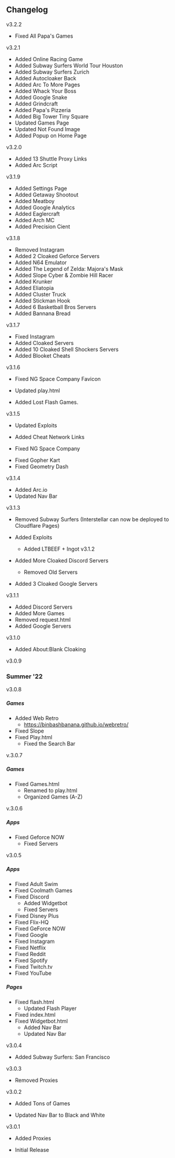 ## Changelog
</div>
v3.2.2

+ Fixed All Papa's Games

v3.2.1

+ Added Online Racing Game
+ Added Subway Surfers World Tour Houston
+ Added Subway Surfers Zurich
+ Added Autocloaker Back
+ Added Arc To More Pages
+ Added Whack Your Boss
+ Added Google Snake
+ Added Grindcraft
+ Added Papa's Pizzeria
+ Added Big Tower Tiny Square
+ Updated Games Page
+ Updated Not Found Image
+ Added Popup on Home Page


v3.2.0 
+ Added 13 Shuttle Proxy Links
+ Added Arc Script

v3.1.9
+ Added Settings Page
+ Added Getaway Shootout
+ Added Meatboy
+ Added Google Analytics
+ Added Eaglercraft
+ Added Arch MC
+ Added Precision Cient

v3.1.8
+ Removed Instagram
+ Added 2 Cloaked Geforce Servers
+ Added N64 Emulator 
+ Added The Legend of Zelda: Majora's Mask
+ Added Slope Cyber & Zombie Hill Racer
+ Added Krunker
+ Added Eliatopia
+ Added Cluster Truck
+ Added Stickman Hook
+ Added 6 Basketball Bros Servers
+ Added Bannana Bread

v3.1.7
+ Fixed Instagram
+ Added Cloaked Servers
+ Added 10 Cloaked Shell Shockers Servers
+ Added Blooket Cheats

v3.1.6
+ Fixed NG Space Company Favicon
- Updated play.html
+ Added Lost Flash Games.

v3.1.5

- Updated Exploits
+ Added Cheat Network Links
- Fixed NG Space Company
+ Fixed Gopher Kart 
+ Fixed Geometry Dash

v3.1.4

- Added Arc.io
- Updated Nav Bar

v3.1.3

- Removed Subway Surfers (Interstellar can now be deployed to Cloudflare Pages)
- Added Exploits
    - Added LTBEEF + Ingot
v3.1.2

- Added More Cloaked Discord Servers
    - Removed Old Servers
- Added 3 Cloaked Google Servers

v3.1.1
- Added Discord Servers
- Added More Games
- Removed request.html
- Added Google Servers

v3.1.0

- Added About:Blank Cloaking


v3.0.9

### Summer '22 

v3.0.8

##### Games
- Added Web Retro
    -  https://binbashbanana.github.io/webretro/
- Fixed Slope
- Fixed Play.html
    - Fixed the Search Bar

v.3.0.7

##### Games
- Fixed Games.html
    - Renamed to play.html
    - Organized Games (A-Z)

v.3.0.6

##### Apps
- Fixed Geforce NOW
    - Fixed Servers


v3.0.5

##### Apps

- Fixed Adult Swim
- Fixed Coolmath Games
- Fixed Discord
    - Added Widgetbot
    - Fixed Servers
- Fixed Disney Plus
- Fixed Flix-HQ
- Fixed GeForce NOW
- Fixed Google
- Fixed Instagram
- Fixed Netflix
- Fixed Reddit
- Fixed Spotify
- Fixed Twitch.tv
- Fixed YouTube

##### Pages

- Fixed flash.html
    - Updated Flash Player
- Fixed index.html
- Fixed Widgetbot.html
    - Added Nav Bar
    - Updated Nav Bar


v3.0.4
- Added Subway Surfers: San Francisco


v3.0.3
- Removed Proxies


v3.0.2 
- Added Tons of Games

- Updated Nav Bar to Black and White

v3.0.1
- Added Proxies

- Initial Release
